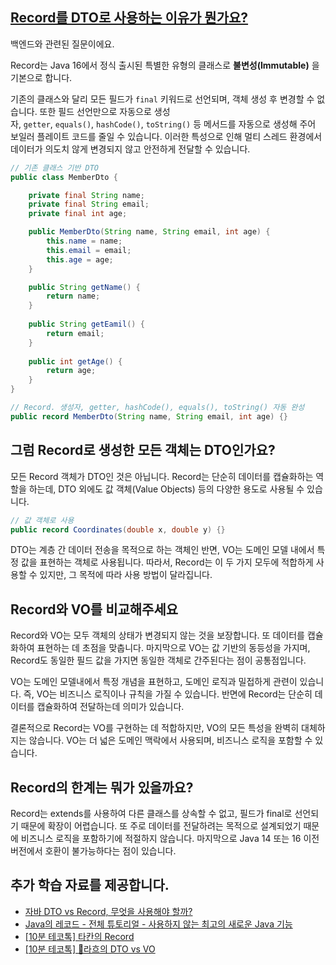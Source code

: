 ## [Record를 DTO로 사용하는 이유가 뭔가요?](https://www.maeil-mail.kr/question/107)

백엔드와 관련된 질문이에요.

Record는 Java 16에서 정식 출시된 특별한 유형의 클래스로 **불변성(Immutable)** 을 기본으로 합니다.

기존의 클래스와 달리 모든 필드가 `final` 키워드로 선언되며, 객체 생성 후 변경할 수 없습니다. 또한 필드 선언만으로 자동으로 생성자, `getter`, `equals()`, `hashCode()`, `toString()` 등 메서드를 자동으로 생성해 주어 보일러 플레이트 코드를 줄일 수 있습니다. 이러한 특성으로 인해 멀티 스레드 환경에서 데이터가 의도치 않게 변경되지 않고 안전하게 전달할 수 있습니다.

```java
// 기존 클래스 기반 DTO
public class MemberDto {

	private final String name;
	private final String email;
	private final int age;

	public MemberDto(String name, String email, int age) {
		this.name = name;
		this.email = email;
		this.age = age;
	}

	public String getName() {
		return name;
	}
	
	public String getEamil() {
		return email;
	}
	
	public int getAge() {
		return age;
	}
}
```

```java
// Record. 생성자, getter, hashCode(), equals(), toString() 자동 완성
public record MemberDto(String name, String email, int age) {}
```

## 그럼 Record로 생성한 모든 객체는 DTO인가요?

모든 Record 객체가 DTO인 것은 아닙니다. Record는 단순히 데이터를 캡슐화하는 역할을 하는데, DTO 외에도 값 객체(Value Objects) 등의 다양한 용도로 사용될 수 있습니다.

```java
// 값 객체로 사용
public record Coordinates(double x, double y) {}
```

DTO는 계층 간 데이터 전송을 목적으로 하는 객체인 반면, VO는 도메인 모델 내에서 특정 값을 표현하는 객체로 사용됩니다. 따라서, Record는 이 두 가지 모두에 적합하게 사용할 수 있지만, 그 목적에 따라 사용 방법이 달라집니다.

## Record와 VO를 비교해주세요

Record와 VO는 모두 객체의 상태가 변경되지 않는 것을 보장합니다. 또 데이터를 캡슐화하여 표현하는 데 초점을 맞춥니다. 마지막으로 VO는 값 기반의 동등성을 가지며, Record도 동일한 필드 값을 가지면 동일한 객체로 간주된다는 점이 공통점입니다.

VO는 도메인 모델내에서 특정 개념을 표현하고, 도메인 로직과 밀접하게 관련이 있습니다. 즉, VO는 비즈니스 로직이나 규칙을 가질 수 있습니다. 반면에 Record는 단순히 데이터를 캡슐화하여 전달하는데 의미가 있습니다.

결론적으로 Record는 VO를 구현하는 데 적합하지만, VO의 모든 특성을 완벽히 대체하지는 않습니다. VO는 더 넓은 도메인 맥락에서 사용되며, 비즈니스 로직을 포함할 수 있습니다.

## Record의 한계는 뭐가 있을까요?

Record는 extends를 사용하여 다른 클래스를 상속할 수 없고, 필드가 final로 선언되기 때문에 확장이 어렵습니다. 또 주로 데이터를 전달하려는 목적으로 설계되었기 때문에 비즈니스 로직을 포함하기에 적절하지 않습니다. 마지막으로 Java 14 또는 16 이전 버전에서 호환이 불가능하다는 점이 있습니다.

## 추가 학습 자료를 제공합니다.

- [자바 DTO vs Record, 무엇을 사용해야 할까?](https://yozm.wishket.com/magazine/detail/2814/)
- [Java의 레코드 - 전체 튜토리얼 - 사용하지 않는 최고의 새로운 Java 기능](https://youtu.be/gJ9DYC-jswo?si=Z2GYtPKeGzC9IbTx)
- [[10분 테코톡] 타칸의 Record](https://youtu.be/MiHxFpTgAog?si=YX2n6iCZuUvjH2S3)
- [[10분 테코톡] 🎼라흐의 DTO vs VO](https://www.youtube.com/watch?v=J_Dr6R0Ov8E)
